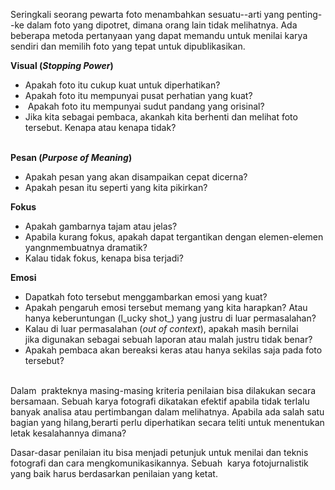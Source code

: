 Seringkali seorang pewarta foto menambahkan sesuatu--arti yang penting--ke dalam foto yang dipotret, dimana orang lain tidak melihatnya. Ada beberapa metoda pertanyaan yang dapat memandu untuk menilai karya sendiri dan memilih foto yang tepat untuk dipublikasikan.

**Visual (_Stopping Power_)**

- Apakah foto itu cukup kuat untuk diperhatikan?
- Apakah foto itu mempunyai pusat perhatian yang kuat?
-  Apakah foto itu mempunyai sudut pandang yang orisinal?
- Jika kita sebagai pembaca, akankah kita berhenti dan melihat foto tersebut. Kenapa atau kenapa tidak?  
     

**Pesan (_Purpose of Meaning_)**

- Apakah pesan yang akan disampaikan cepat dicerna?
- Apakah pesan itu seperti yang kita pikirkan?

**Fokus**

- Apakah gambarnya tajam atau jelas?
- Apabila kurang fokus, apakah dapat tergantikan dengan elemen-elemen yangnmembuatnya dramatik?
- Kalau tidak fokus, kenapa bisa terjadi?

**Emosi** 

- Dapatkah foto tersebut menggambarkan emosi yang kuat?
- Apakah pengaruh emosi tersebut memang yang kita harapkan? Atau hanya keberuntungan (l_ucky shot_) yang justru di luar permasalahan?
- Kalau di luar permasalahan (_out of context_), apakah masih bernilai jika digunakan sebagai sebuah laporan atau malah justru tidak benar?
- Apakah pembaca akan bereaksi keras atau hanya sekilas saja pada foto tersebut?  
     

Dalam  prakteknya masing-masing kriteria penilaian bisa dilakukan secara bersamaan. Sebuah karya fotografi dikatakan efektif apabila tidak terlalu banyak analisa atau pertimbangan dalam melihatnya. Apabila ada salah satu bagian yang hilang,berarti perlu diperhatikan secara teliti untuk menentukan letak kesalahannya dimana? 

Dasar-dasar penilaian itu bisa menjadi petunjuk untuk menilai dan teknis fotografi dan cara mengkomunikasikannya. Sebuah  karya fotojurnalistik yang baik harus berdasarkan penilaian yang ketat.